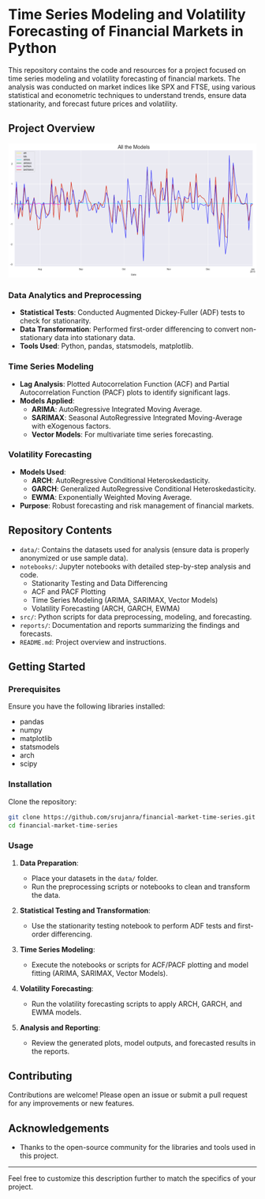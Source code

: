 # Time Series Modeling and Volatility Forecasting of Financial Markets in Python

This repository contains the code and resources for a project focused on time series modeling and volatility forecasting of financial markets. The analysis was conducted on market indices like SPX and FTSE, using various statistical and econometric techniques to understand trends, ensure data stationarity, and forecast future prices and volatility.

## Project Overview

<img src="Forecasting.png">

### Data Analytics and Preprocessing
- **Statistical Tests**: Conducted Augmented Dickey-Fuller (ADF) tests to check for stationarity.
- **Data Transformation**: Performed first-order differencing to convert non-stationary data into stationary data.
- **Tools Used**: Python, pandas, statsmodels, matplotlib.

### Time Series Modeling
- **Lag Analysis**: Plotted Autocorrelation Function (ACF) and Partial Autocorrelation Function (PACF) plots to identify significant lags.
- **Models Applied**:
  - **ARIMA**: AutoRegressive Integrated Moving Average.
  - **SARIMAX**: Seasonal AutoRegressive Integrated Moving-Average with eXogenous factors.
  - **Vector Models**: For multivariate time series forecasting.

### Volatility Forecasting
- **Models Used**:
  - **ARCH**: AutoRegressive Conditional Heteroskedasticity.
  - **GARCH**: Generalized AutoRegressive Conditional Heteroskedasticity.
  - **EWMA**: Exponentially Weighted Moving Average.
- **Purpose**: Robust forecasting and risk management of financial markets.

## Repository Contents

- `data/`: Contains the datasets used for analysis (ensure data is properly anonymized or use sample data).
- `notebooks/`: Jupyter notebooks with detailed step-by-step analysis and code.
  - Stationarity Testing and Data Differencing
  - ACF and PACF Plotting
  - Time Series Modeling (ARIMA, SARIMAX, Vector Models)
  - Volatility Forecasting (ARCH, GARCH, EWMA)
- `src/`: Python scripts for data preprocessing, modeling, and forecasting.
- `reports/`: Documentation and reports summarizing the findings and forecasts.
- `README.md`: Project overview and instructions.

## Getting Started

### Prerequisites

Ensure you have the following libraries installed:
- pandas
- numpy
- matplotlib
- statsmodels
- arch
- scipy

### Installation

Clone the repository:
```bash
git clone https://github.com/srujanra/financial-market-time-series.git
cd financial-market-time-series
```

### Usage

1. **Data Preparation**:
   - Place your datasets in the `data/` folder.
   - Run the preprocessing scripts or notebooks to clean and transform the data.

2. **Statistical Testing and Transformation**:
   - Use the stationarity testing notebook to perform ADF tests and first-order differencing.

3. **Time Series Modeling**:
   - Execute the notebooks or scripts for ACF/PACF plotting and model fitting (ARIMA, SARIMAX, Vector Models).

4. **Volatility Forecasting**:
   - Run the volatility forecasting scripts to apply ARCH, GARCH, and EWMA models.

5. **Analysis and Reporting**:
   - Review the generated plots, model outputs, and forecasted results in the reports.

## Contributing

Contributions are welcome! Please open an issue or submit a pull request for any improvements or new features.


## Acknowledgements

- Thanks to the open-source community for the libraries and tools used in this project.

---

Feel free to customize this description further to match the specifics of your project.

